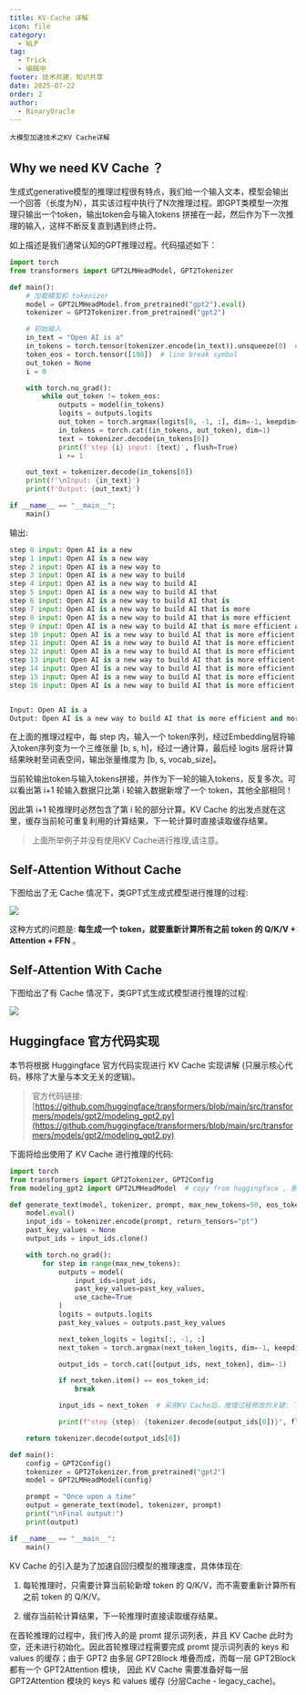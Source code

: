 ```yaml
---
title: KV-Cache 详解
icon: file
category:
  - NLP
tag:
  - Trick
  - 编辑中
footer: 技术共建，知识共享
date: 2025-07-22
order: 2
author:
  - BinaryOracle
---
```


`大模型加速技术之KV Cache详解`
 
<!-- more -->

## Why we need KV Cache ？

生成式generative模型的推理过程很有特点，我们给一个输入文本，模型会输出一个回答（长度为N），其实该过程中执行了N次推理过程。即GPT类模型一次推理只输出一个token，输出token会与输入tokens 拼接在一起，然后作为下一次推理的输入，这样不断反复直到遇到终止符。

如上描述是我们通常认知的GPT推理过程。代码描述如下：

```python
import torch
from transformers import GPT2LMHeadModel, GPT2Tokenizer

def main():
    # 加载模型和 tokenizer
    model = GPT2LMHeadModel.from_pretrained("gpt2").eval()
    tokenizer = GPT2Tokenizer.from_pretrained("gpt2")

    # 初始输入
    in_text = "Open AI is a"
    in_tokens = torch.tensor(tokenizer.encode(in_text)).unsqueeze(0)  # [1, seq_len]
    token_eos = torch.tensor([198])  # line break symbol
    out_token = None
    i = 0

    with torch.no_grad():
        while out_token != token_eos:
            outputs = model(in_tokens)
            logits = outputs.logits
            out_token = torch.argmax(logits[0, -1, :], dim=-1, keepdim=True).unsqueeze(0)  # [1, 1]
            in_tokens = torch.cat((in_tokens, out_token), dim=1)
            text = tokenizer.decode(in_tokens[0])
            print(f'step {i} input: {text}', flush=True)
            i += 1

    out_text = tokenizer.decode(in_tokens[0])
    print(f'\nInput: {in_text}')
    print(f'Output: {out_text}')

if __name__ == "__main__":
    main()
```

输出:

```python
step 0 input: Open AI is a new
step 1 input: Open AI is a new way
step 2 input: Open AI is a new way to
step 3 input: Open AI is a new way to build
step 4 input: Open AI is a new way to build AI
step 5 input: Open AI is a new way to build AI that
step 6 input: Open AI is a new way to build AI that is
step 7 input: Open AI is a new way to build AI that is more
step 8 input: Open AI is a new way to build AI that is more efficient
step 9 input: Open AI is a new way to build AI that is more efficient and
step 10 input: Open AI is a new way to build AI that is more efficient and more
step 11 input: Open AI is a new way to build AI that is more efficient and more efficient
step 12 input: Open AI is a new way to build AI that is more efficient and more efficient than
step 13 input: Open AI is a new way to build AI that is more efficient and more efficient than traditional
step 14 input: Open AI is a new way to build AI that is more efficient and more efficient than traditional AI
step 15 input: Open AI is a new way to build AI that is more efficient and more efficient than traditional AI.
step 16 input: Open AI is a new way to build AI that is more efficient and more efficient than traditional AI.


Input: Open AI is a
Output: Open AI is a new way to build AI that is more efficient and more efficient than traditional AI.
```

在上面的推理过程中，每 step 内，输入一个 token序列，经过Embedding层将输入token序列变为一个三维张量 [b, s, h]，经过一通计算，最后经 logits 层将计算结果映射至词表空间，输出张量维度为 [b, s, vocab_size]。

当前轮输出token与输入tokens拼接，并作为下一轮的输入tokens，反复多次。可以看出第 i+1 轮输入数据只比第 i 轮输入数据新增了一个 token，其他全部相同！

因此第 i+1 轮推理时必然包含了第 i 轮的部分计算。KV Cache 的出发点就在这里，缓存当前轮可重复利用的计算结果，下一轮计算时直接读取缓存结果。

> 上面所举例子并没有使用KV Cache进行推理,请注意。

## Self-Attention Without Cache

下图给出了无 Cache 情况下，类GPT式生成式模型进行推理的过程:

![](KV-Cache/1.png)

这种方式的问题是: **每生成一个 token，就要重新计算所有之前 token 的 Q/K/V + Attention + FFN** 。


## Self-Attention With Cache


下图给出了有 Cache 情况下，类GPT式生成式模型进行推理的过程:

![](KV-Cache/2.png)

## Huggingface 官方代码实现

本节将根据 Huggingface 官方代码实现进行 KV Cache 实现讲解 (只展示核心代码，移除了大量与本文无关的逻辑)。

> 官方代码链接: [https://github.com/huggingface/transformers/blob/main/src/transformers/models/gpt2/modeling_gpt2.py](https://github.com/huggingface/transformers/blob/main/src/transformers/models/gpt2/modeling_gpt2.py)

下面将给出使用了 KV Cache 进行推理的代码:

```python
import torch
from transformers import GPT2Tokenizer, GPT2Config
from modeling_gpt2 import GPT2LMHeadModel  # copy from huggingface , 删除了大量无关代码

def generate_text(model, tokenizer, prompt, max_new_tokens=50, eos_token_id=198):
    model.eval()
    input_ids = tokenizer.encode(prompt, return_tensors="pt")
    past_key_values = None
    output_ids = input_ids.clone()

    with torch.no_grad():
        for step in range(max_new_tokens):
            outputs = model(
                input_ids=input_ids,
                past_key_values=past_key_values,
                use_cache=True
            )
            logits = outputs.logits
            past_key_values = outputs.past_key_values

            next_token_logits = logits[:, -1, :]
            next_token = torch.argmax(next_token_logits, dim=-1, keepdim=True)

            output_ids = torch.cat([output_ids, next_token], dim=-1)

            if next_token.item() == eos_token_id:
                break

            input_ids = next_token  # 采用KV Cache后，推理过程修改的关键: 下一步只送入新 token

            print(f"step {step}: {tokenizer.decode(output_ids[0])}", flush=True)

    return tokenizer.decode(output_ids[0])

def main():
    config = GPT2Config()
    tokenizer = GPT2Tokenizer.from_pretrained("gpt2")
    model = GPT2LMHeadModel(config)

    prompt = "Once upon a time"
    output = generate_text(model, tokenizer, prompt)
    print("\nFinal output:")
    print(output)

if __name__ == "__main__":
    main()
```

KV Cache 的引入是为了加速自回归模型的推理速度，具体体现在:

1. 每轮推理时，只需要计算当前轮新增 token 的 Q/K/V，而不需要重新计算所有之前 token 的 Q/K/V。

2. 缓存当前轮计算结果，下一轮推理时直接读取缓存结果。

在首轮推理的过程中，我们传入的是 promt 提示词列表，并且 KV Cache 此时为空，还未进行初始化。因此首轮推理过程需要完成 promt 提示词列表的 keys 和 values 的缓存；由于 GPT2 由多层 GPT2Block 堆叠而成，而每一层 GPT2Block 都有一个 GPT2Attention 模块， 因此 KV Cache 需要准备好每一层 GPT2Attention 模块的 keys 和 values 缓存 (分层Cache - legacy_cache)。

